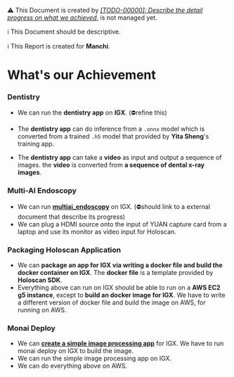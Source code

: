 ⚠️ This Document is created by _[[TODO-00000]: Describe the detail progress on what we achieved](../doc/todo-00000.md)_, is not managed yet.

ℹ️ This Document should be descriptive.

ℹ️ This Report is created for **Manchi**.
# What's our Achievement
### Dentistry
- We can run the **dentistry app** on **IGX**. (⛔refine this)

- The **dentistry app** can do inference from a `.onnx` model which is converted from a trained `.h5` model that provided by **Yita Sheng**'s training app.
- The **dentistry app** can take a **video** as input and output a sequence of images. the **video** is converted from **a sequence of dental x-ray images**.

### Multi-AI Endoscopy
- We can run **[multiai_endoscopy][multiai-endoscopy]** on IGX. (⛔should link to a external document that describe its progress)
- We can plug a HDMI source onto the input of YUAN capture card from a laptop and use its monitor as video input for Holoscan.

### Packaging Holoscan Application
- We can **package an app for IGX via writing a docker file and build the docker container on IGX**. The **docker file** is a template provided by **Holoscan SDK**.
- Everything above can run on IGX should be able to run on a **AWS EC2 g5 instance**, except to **build an docker image for IGX**. We have to write a different version of docker file and build the image on AWS, for running on AWS.

### Monai Deploy
- We can [**create a simple image processing app**][creating-a-simple-image-processing-app] for IGX. We have to run monai deploy on IGX to build the image.
- We can run the simple image processing app on IGX.
- We can do everything above on AWS.



[multiai-endoscopy]: https://github.com/nvidia-holoscan/holohub/tree/main/applications/multiai_endoscopy

[creating-a-simple-image-processing-app]: https://docs.monai.io/projects/monai-deploy-app-sdk/en/stable/getting_started/tutorials/simple_app.html